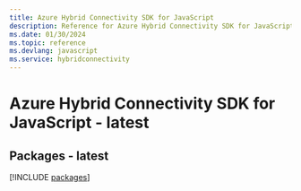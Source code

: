 ```yaml
---
title: Azure Hybrid Connectivity SDK for JavaScript
description: Reference for Azure Hybrid Connectivity SDK for JavaScript
ms.date: 01/30/2024
ms.topic: reference
ms.devlang: javascript
ms.service: hybridconnectivity
---
```

# Azure Hybrid Connectivity SDK for JavaScript - latest
## Packages - latest
[!INCLUDE [packages](hybrid-connectivity-index.md)]